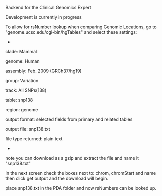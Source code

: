 Backend for the Clinical Genomics Expert


Development is currently in progress


To allow for rsNumber lookup when comparing Genomic Locations, go to "genome.ucsc.edu/cgi-bin/hgTables" and select these settings: 

-

clade: Mammal

genome: Human

assembly: Feb. 2009 (GRCh37/hg19)

group: Variation

track: All SNPs(138) 

table: snp138

region: genome

output format: selected fields from primary and related tables

output file: snp138.txt

file type returned: plain text

-

note you can download as a gzip and extract the file and name it "snp138.txt"

In the next screen check the boxes next to: chrom, chromStart and name then click get output and the download will begin. 

place snp138.txt in the PDA folder and now rsNumbers can be looked up.
